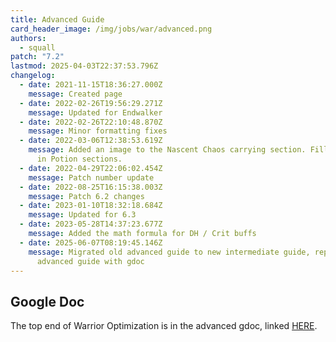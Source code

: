 ```yaml
---
title: Advanced Guide
card_header_image: /img/jobs/war/advanced.png
authors:
  - squall
patch: "7.2"
lastmod: 2025-04-03T22:37:53.796Z
changelog:
  - date: 2021-11-15T18:36:27.000Z
    message: Created page
  - date: 2022-02-26T19:56:29.271Z
    message: Updated for Endwalker
  - date: 2022-02-26T22:10:48.870Z
    message: Minor formatting fixes
  - date: 2022-03-06T12:38:53.619Z
    message: Added an image to the Nascent Chaos carrying section. Filled some text
      in Potion sections.
  - date: 2022-04-29T22:06:02.454Z
    message: Patch number update
  - date: 2022-08-25T16:15:38.003Z
    message: Patch 6.2 changes
  - date: 2023-01-10T18:32:18.684Z
    message: Updated for 6.3
  - date: 2023-05-28T14:37:23.677Z
    message: Added the math formula for DH / Crit buffs
  - date: 2025-06-07T08:19:45.146Z
    message: Migrated old advanced guide to new intermediate guide, replaced
      advanced guide with gdoc
---
```

## Google Doc

The top end of Warrior Optimization is in the advanced gdoc, linked [HERE](https://docs.google.com/document/d/1c9Ck_Vz0jGmQT4XGgO5zNhkh0BOL_NHiPdccVgqnVxs).
